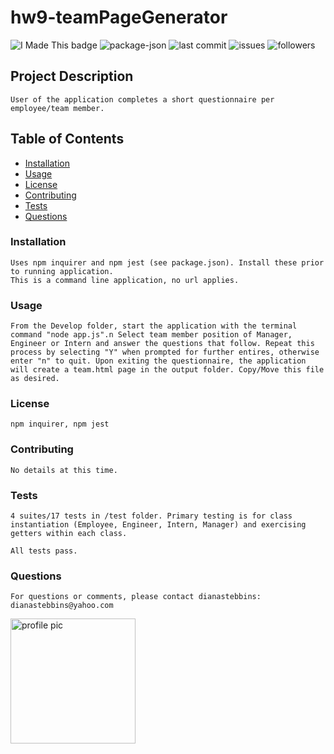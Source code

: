 # hw9-teamPageGenerator
    
<img src="https://img.shields.io/badge/Look-I made this!-purple" alt="I Made This badge"></img>
<img src="https://img.shields.io/github/package-json/v/dianastebbins/hw9-teamPageGenerator" alt="package-json">
<img src="https://img.shields.io/github/last-commit/dianastebbins/hw9-teamPageGenerator" alt="last commit">
<img src="https://img.shields.io/github/issues-raw/dianastebbins/hw9-teamPageGenerator" alt="issues">
<img src="https://img.shields.io/github/followers/dianastebbins?label=Follow" alt="followers">

## Project Description
```
User of the application completes a short questionnaire per employee/team member.
```

## Table of Contents
* [Installation](#installation)
* [Usage](#usage)
* [License](#license)
* [Contributing](#contributing)
* [Tests](#tests)
* [Questions](#questions)

### Installation
```
Uses npm inquirer and npm jest (see package.json). Install these prior to running application.
This is a command line application, no url applies.
```

### Usage
```
From the Develop folder, start the application with the terminal command "node app.js".n Select team member position of Manager, Engineer or Intern and answer the questions that follow. Repeat this process by selecting "Y" when prompted for further entires, otherwise enter "n" to quit. Upon exiting the questionnaire, the application will create a team.html page in the output folder. Copy/Move this file as desired.    
```

### License
```
npm inquirer, npm jest
```

### Contributing
```
No details at this time.
```

### Tests
```
4 suites/17 tests in /test folder. Primary testing is for class instantiation (Employee, Engineer, Intern, Manager) and exercising getters within each class.

All tests pass.
```

### Questions
```
For questions or comments, please contact dianastebbins:
dianastebbins@yahoo.com
```
<img src="https://avatars2.githubusercontent.com/u/60168608?v=4" alt="profile pic" width="200px" height="200px">